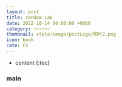 ```yaml
---
layout: post
title: random Lab
date: 2022-10-14 00:00:00 +0800
category: ~~~~~~
thumbnail: style/image/postLogo/图片2.png
icon: book
cate: CS
---
```



* content
{:toc}


### main

<!-- <iframe src="/jsgame_project/metro/index.html" width="1000px"></iframe> -->
<script>
    location="/myPage/jsfun/randomLab/randomLab.html"
</script>



